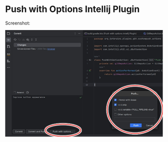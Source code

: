# Push with Options Intellij Plugin

Screenshot:

![Screenshot](https://github.com/EvoGroupTN/push-with-options-intellij-plugin/blob/e1bfa6d2305c5a7a4bf1739d324f4f258f75131b/annotely_image.jpeg)
